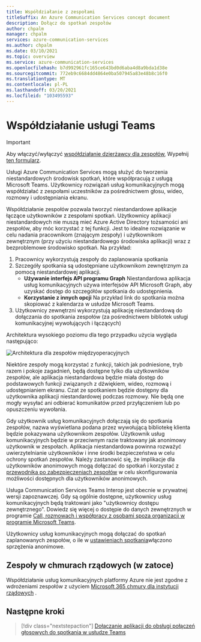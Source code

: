 ```yaml
---
title: Współdziałanie z zespołami
titleSuffix: An Azure Communication Services concept document
description: Dołącz do spotkań zespołów
author: chpalm
manager: chpalm
services: azure-communication-services
ms.author: chpalm
ms.date: 03/10/2021
ms.topic: overview
ms.service: azure-communication-services
ms.openlocfilehash: b7d992961fc165ce643bd0d6aba4d8a9bda1d38e
ms.sourcegitcommit: 772eb9c6684dd4864e0ba507945a83e48b8c16f0
ms.translationtype: MT
ms.contentlocale: pl-PL
ms.lasthandoff: 03/20/2021
ms.locfileid: "103495593"
---
```

# <a name="teams-interoperability"></a>Współdziałanie usługi Teams

> [!IMPORTANT]
> Aby włączyć/wyłączyć [współdziałanie dzierżawcy dla zespołów](../concepts/teams-interop.md), Wypełnij [ten formularz](https://forms.office.com/Pages/ResponsePage.aspx?id=v4j5cvGGr0GRqy180BHbR21ouQM6BHtHiripswZoZsdURDQ5SUNQTElKR0VZU0VUU1hMOTBBMVhESS4u).

Usługi Azure Communication Services mogą służyć do tworzenia niestandardowych środowisk spotkań, które współpracują z usługą Microsoft Teams. Użytkownicy rozwiązań usług komunikacyjnych mogą współdziałać z zespołami uczestników za pośrednictwem głosu, wideo, rozmowy i udostępniania ekranu.

Współdziałanie zespołów pozwala tworzyć niestandardowe aplikacje łączące użytkowników z zespołami spotkań. Użytkownicy aplikacji niestandardowych nie muszą mieć Azure Active Directory tożsamości ani zespołów, aby móc korzystać z tej funkcji. Jest to idealne rozwiązanie w celu nadania pracownikom (znającym zespoły) i użytkownikom zewnętrznym (przy użyciu niestandardowego środowiska aplikacji) wraz z bezproblemowe środowisko spotkań. Na przykład:

1. Pracownicy wykorzystują zespoły do zaplanowania spotkania 
1. Szczegóły spotkania są udostępniane użytkownikom zewnętrznym za pomocą niestandardowej aplikacji.
   * **Używanie interfejs API programu Graph** Niestandardowa aplikacja usług komunikacyjnych używa interfejsów API Microsoft Graph, aby uzyskać dostęp do szczegółów spotkania do udostępnienia. 
   * **Korzystanie z innych opcji** Na przykład link do spotkania można skopiować z kalendarza w usłudze Microsoft Teams.
1. Użytkownicy zewnętrzni wykorzystują aplikację niestandardową do dołączania do spotkania zespołów (za pośrednictwem bibliotek usługi komunikacyjnej wywołujących i łączących)

Architektura wysokiego poziomu dla tego przypadku użycia wygląda następująco: 

![Architektura dla zespołów międzyoperacyjnych](./media/call-flows/teams-interop.png)

Niektóre zespoły mogą korzystać z funkcji, takich jak podniesione, tryb razem i pokoje zagadnień, będą dostępne tylko dla użytkowników zespołów, ale aplikacja niestandardowa będzie miała dostęp do podstawowych funkcji związanych z dźwiękiem, wideo, rozmową i udostępnianiem ekranu. Czat ze spotkaniem będzie dostępny dla użytkownika aplikacji niestandardowej podczas rozmowy. Nie będą one mogły wysyłać ani odbierać komunikatów przed przyłączeniem lub po opuszczeniu wywołania. 

Gdy użytkownik usług komunikacyjnych dołączają się do spotkania zespołów, nazwa wyświetlana podana przez wywołującą bibliotekę klienta będzie pokazywana użytkownikom zespołów. Użytkownik usług komunikacyjnych będzie w przeciwnym razie traktowany jak anonimowy użytkownik w zespołach.  Aplikacja niestandardowa powinna rozważyć uwierzytelnianie użytkowników i inne środki bezpieczeństwa w celu ochrony spotkań zespołów. Należy zastanowić się, że implikacje dla użytkowników anonimowych mogą dołączać do spotkań i korzystać z [przewodnika po zabezpieczeniach zespołów](/microsoftteams/teams-security-guide#addressing-threats-to-teams-meetings) w celu skonfigurowania możliwości dostępnych dla użytkowników anonimowych.

Usługa Communication Services Teams Interop jest obecnie w prywatnej wersji zapoznawczej. Gdy są ogólnie dostępne, użytkownicy usług komunikacyjnych będą traktowani jako "użytkownicy dostępu zewnętrznego". Dowiedz się więcej o dostępie do danych zewnętrznych w programie [Call, rozmowach i współpracy z osobami spoza organizacji w programie Microsoft Teams](/microsoftteams/communicate-with-users-from-other-organizations).

Użytkownicy usług komunikacyjnych mogą dołączać do spotkań zaplanowanych zespołów, o ile w [ustawieniach spotkania](/microsoftteams/meeting-settings-in-teams)włączono sprzężenia anonimowe.

## <a name="teams-in-government-clouds-gcc"></a>Zespoły w chmurach rządowych (w zatoce)
Współdziałanie usług komunikacyjnych platformy Azure nie jest zgodne z wdrożeniami zespołów z użyciem [Microsoft 365 chmury dla instytucji rządowych](/MicrosoftTeams/plan-for-government-gcc) . 

## <a name="next-steps"></a>Następne kroki

> [!div class="nextstepaction"]
> [Dołączanie aplikacji do obsługi połączeń głosowych do spotkania w usłudze Teams](../quickstarts/voice-video-calling/get-started-teams-interop.md)